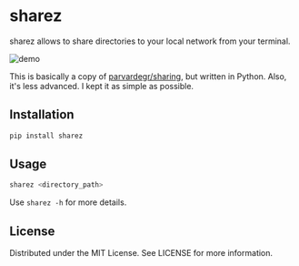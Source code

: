 # sharez

sharez allows to share directories to your local network from your terminal.

![demo](https://user-images.githubusercontent.com/50829834/205449576-61926b53-c855-464c-9fbf-4caa75b99c88.png)

This is basically a copy of [parvardegr/sharing](https://github.com/parvardegr/sharing), but written in Python. Also, it's less advanced. I kept it as simple as possible.

## Installation

```sh
pip install sharez
```

## Usage

```sh
sharez <directory_path>
```

Use `sharez -h` for more details.

## License

Distributed under the MIT License. See LICENSE for more information.
